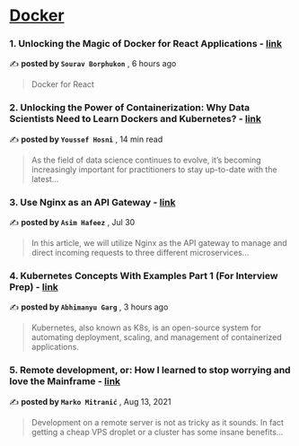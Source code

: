 
<h1><a href=https://medium.com/tag/docker/recommended target="_blank" rel="noopener noreferrer">Docker</a></h1>
<h3>1. Unlocking the Magic of Docker for React Applications - <a href=https://medium.com/@souravborphukon/unlocking-the-magic-of-docker-for-react-applications-7edf9ad396?source=tag_recommended_feed---------0-84----------docker----------ef94c4fb_5d47_4062_a73c_ecd127b7a667------- target="_blank" rel="noopener noreferrer">link</a></h3>

✍️ **posted by `Sourav Borphukon`** <date> , 6 hours ago</date>

<blockquote>Docker for React</blockquote>

<h3>2. Unlocking the Power of Containerization: Why Data Scientists Need to Learn Dockers and Kubernetes? - <a href=https://medium.com/gitconnected/unlocking-the-power-of-containerization-why-data-scientists-need-to-learn-dockers-and-kubernetes-b112456c62fc?source=tag_recommended_feed---------1-107----------docker----------ef94c4fb_5d47_4062_a73c_ecd127b7a667------- target="_blank" rel="noopener noreferrer">link</a></h3>

✍️ **posted by `Youssef Hosni`** <date> , 14 min read</date>

<blockquote>As the field of data science continues to evolve, it’s becoming increasingly important for practitioners to stay up-to-date with the latest…</blockquote>

<h3>3. Use Nginx as an API Gateway - <a href=https://medium.com/aws-tip/use-nginx-as-an-api-gateway-dbab6acf7870?source=tag_recommended_feed---------2-85----------docker----------ef94c4fb_5d47_4062_a73c_ecd127b7a667------- target="_blank" rel="noopener noreferrer">link</a></h3>

✍️ **posted by `Asim Hafeez`** <date> , Jul 30</date>

<blockquote>In this article, we will utilize Nginx as the API gateway to manage and direct incoming requests to three different microservices…</blockquote>

<h3>4. Kubernetes Concepts With Examples Part 1 (For Interview Prep) - <a href=https://medium.com/techmanyu/kubernetes-concepts-with-examples-part-1-for-interview-prep-43aae6991ac4?source=tag_recommended_feed---------3-84----------docker----------ef94c4fb_5d47_4062_a73c_ecd127b7a667------- target="_blank" rel="noopener noreferrer">link</a></h3>

✍️ **posted by `Abhimanyu Garg`** <date> , 3 hours ago</date>

<blockquote>Kubernetes, also known as K8s, is an open-source system for automating deployment, scaling, and management of containerized applications.</blockquote>

<h3>5. Remote development, or: How I learned to stop worrying and love the Mainframe - <a href=https://medium.com/homullus/remote-development-or-how-i-learned-to-stop-worrying-and-love-the-mainframe-90165147a57d?source=tag_recommended_feed---------4-107----------docker----------ef94c4fb_5d47_4062_a73c_ecd127b7a667------- target="_blank" rel="noopener noreferrer">link</a></h3>

✍️ **posted by `Marko Mitranić`** <date> , Aug 13, 2021</date>

<blockquote>Development on a remote server is not as tricky as it sounds. In fact getting a cheap VPS droplet or a cluster has some insane benefits…</blockquote>

